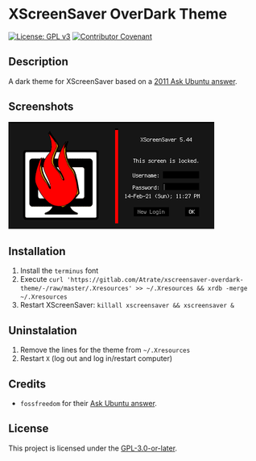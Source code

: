 # XScreenSaver OverDark Theme
[![License: GPL v3](https://img.shields.io/badge/License-GPLv3-blue.svg)](https://www.gnu.org/licenses/gpl-3.0) [![Contributor Covenant](https://img.shields.io/badge/Contributor%20Covenant-v2.0%20adopted-ff69b4.svg)](CODE_OF_CONDUCT.md) 

## Description
A dark theme for XScreenSaver based on a [2011 Ask Ubuntu answer](https://askubuntu.com/a/85196).

## Screenshots
![Screenshot 1](./screenshot.png)

## Installation
1. Install the `terminus` font
2. Execute `curl 'https://gitlab.com/Atrate/xscreensaver-overdark-theme/-/raw/master/.Xresources' >> ~/.Xresources && xrdb -merge ~/.Xresources`
3. Restart XScreenSaver: `killall xscreensaver && xscreensaver &`

## Uninstalation
1. Remove the lines for the theme from `~/.Xresources`
2. Restart `X` (log out and log in/restart computer)

## Credits
- `fossfreedom` for their [Ask Ubuntu answer](https://askubuntu.com/a/85196).

## License
This project is licensed under the [GPL-3.0-or-later](https://www.gnu.org/licenses/gpl-3.0.html).
